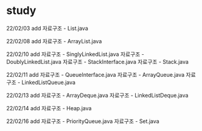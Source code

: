 # study

22/02/03
    add 
        자료구조 - List.java

22/02/08
    add 
        자료구조 - ArrayList.java

22/02/10
    add 
        자료구조 - SinglyLinkedList.java
        자료구조 - DoublyLinkedList.java
        자료구조 - StackInterface.java
        자료구조 - Stack.java

22/02/11
    add
        자료구조 - QueueInterface.java
        자료구조 - ArrayQueue.java
        자료구조 - LinkedListQueue.java

22/02/13
    add
        자료구조 - ArrayDeque.java
        자료구조 - LinkedListDeque.java

22/02/14
    add
        자료구조 - Heap.java

22/02/16
    add
        자료구조 - PriorityQueue.java
        자료구조 - Set.java
